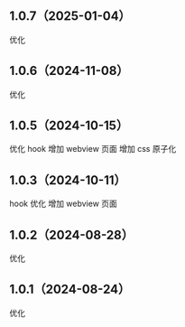 ## 1.0.7（2025-01-04）
优化
## 1.0.6（2024-11-08）
优化
## 1.0.5（2024-10-15）
优化 hook
增加 webview 页面
增加 css 原子化
## 1.0.3（2024-10-11）
hook 优化
增加 webview 页面
## 1.0.2（2024-08-28）
优化
## 1.0.1（2024-08-24）
优化

